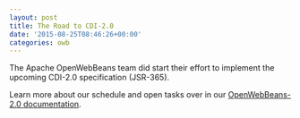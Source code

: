```yaml
---
layout: post
title: The Road to CDI-2.0
date: '2015-08-25T08:46:26+00:00'
categories: owb
---
```

<p>The Apache OpenWebBeans team did start their effort to implement the upcoming CDI-2.0 specification (JSR-365).</p> 
  <p>Learn more about our schedule and open tasks over in our <a title="The road to OpenWebBeans-2.0" href="http://openwebbeans.apache.org/openwebbeans-20-effort.html">OpenWebBeans-2.0 documentation</a>.<br /></p>

